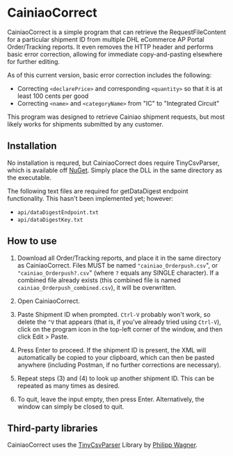 # CainiaoCorrect #

CainiaoCorrect is a simple program that can retrieve the RequestFileContent for a particular shipment ID from multiple DHL eCommerce AP Portal Order/Tracking reports. It even removes the HTTP header and performs basic error correction, allowing for immediate copy-and-pasting elsewhere for further editing.

As of this current version, basic error correction includes the following:
 * Correcting `<declarePrice>` and corresponding `<quantity>` so that it is at least 100 cents per good
 * Correcting `<name>` and `<categoryName>` from "IC" to "Integrated Circuit"

This program was designed to retrieve Cainiao shipment requests, but most likely works for shipments submitted by any customer.

## Installation ##

No installation is requred, but CainiaoCorrect does require TinyCsvParser, which is available off [NuGet](https://www.nuget.org/packages/TinyCsvParser/). Simply place the DLL in the same directory as the executable.

The following text files are required for getDataDigest endpoint functionality. This hasn't been implemented yet; however:
 * `api/dataDigestEndpoint.txt`
 * `api/dataDigestKey.txt`

## How to use ##

1. Download all Order/Tracking reports, and place it in the same directory as CainiaoCorrect. Files MUST be named `"cainiao_Orderpush.csv`", or `"cainiao_Orderpush?.csv`" (where `?` equals any SINGLE character). If a combined file already exists (this combined file is named `cainiao_Orderpush_combined.csv`), it will be overwritten.

2. Open CainiaoCorrect.

3. Paste Shipment ID when prompted. `Ctrl-V` probably won't work, so delete the `^V` that appears (that is, if you've already tried using `Ctrl-V`), click on the program icon in the top-left corner of the window, and then click Edit > Paste.

4. Press Enter to proceed. If the shipment ID is present, the XML will automatically be copied to your clipboard, which can then be pasted anywhere (including Postman, if no further corrections are necessary). 

5. Repeat steps (3) and (4) to look up another shipment ID. This can be repeated as many times as desired.

6. To quit, leave the input empty, then press Enter. Alternatively, the window can simply be closed to quit.


## Third-party libraries ##

CainiaoCorrect uses the [TinyCsvParser](https://github.com/bytefish/TinyCsvParser) Library by [Philipp Wagner](http://www.bytefish.de).